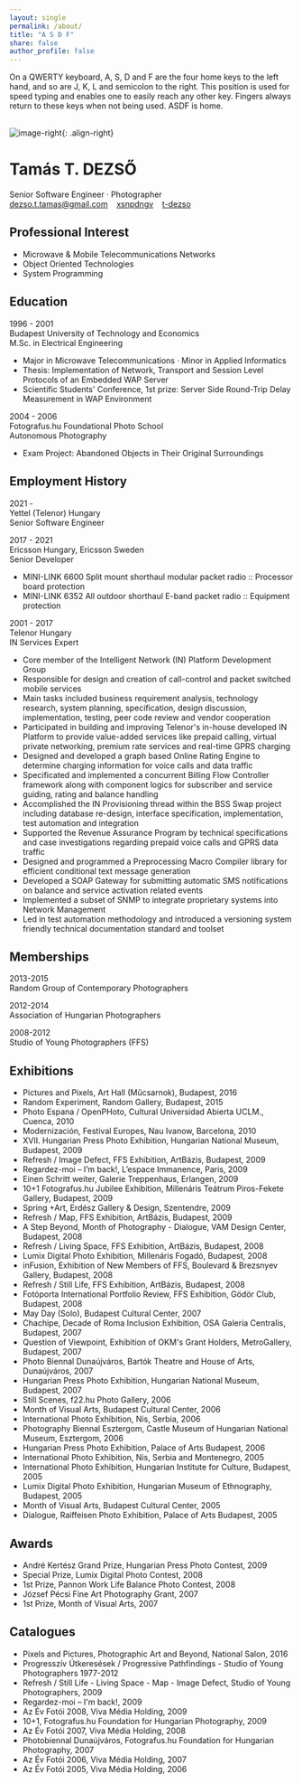 ```yaml
---
layout: single
permalink: /about/
title: "A S D F"
share: false
author_profile: false
---
```


On a QWERTY keyboard, A, S, D and F are the four home keys to the left hand, and so are J, K, L and semicolon to the right. This position is used for speed typing and enables one to easily reach any other key. Fingers always return to these keys when not being used. ASDF is home.<BR><BR>


![image-right](/assets/photos/dtt.png){: .align-right}

# Tamás T. DEZSŐ

Senior Software Engineer · Photographer  
<a href="mailto:dezso.t.tamas@gmail.com"><i class="fa fa-envelope-square"></i> dezso.t.tamas@gmail.com</a>&nbsp;&nbsp;&nbsp;
<a href="http://github.com/xsnpdngv"><i class="fa fa-github-square"></i> xsnpdngv</a>&nbsp;&nbsp;&nbsp;
<a href="http://linkedin.com/in/t-dezso"><i class="fa fa-linkedin-square"></i> t-dezso</a>

## Professional Interest

- Microwave & Mobile Telecommunications Networks
- Object Oriented Technologies
- System Programming


## Education

1996 - 2001  
Budapest University of Technology and Economics  
M.Sc. in Electrical Engineering  
- Major in Microwave Telecommunications · Minor in Applied Informatics
- Thesis: Implementation of Network, Transport and Session Level Protocols of an Embedded WAP Server
- Scientific Students' Conference, 1st prize: Server Side Round-Trip Delay Measurement in WAP Environment

2004 - 2006  
Fotografus.hu Foundational Photo School  
Autonomous Photography  
- Exam Project: Abandoned Objects in Their Original Surroundings

## Employment History

2021 -    
Yettel (Telenor) Hungary  
Senior Software Engineer
 
2017 - 2021  
Ericsson Hungary, Ericsson Sweden  
Senior Developer

- MINI-LINK 6600 Split mount shorthaul modular packet radio :: Processor board protection
- MINI-LINK 6352 All outdoor shorthaul E-band packet radio :: Equipment protection
 
2001 - 2017  
Telenor Hungary  
IN Services Expert

- Core member of the Intelligent Network (IN) Platform Development Group
- Responsible for design and creation of call-control and packet switched mobile services
- Main tasks included business requirement analysis, technology research, system planning, specification, design discussion, implementation, testing, peer code review and vendor cooperation
- Participated in building and improving Telenor's in-house developed IN Platform to provide value-added services like prepaid calling, virtual private networking, premium rate services and real-time GPRS charging
- Designed and developed a graph based Online Rating Engine to determine charging information for voice calls and data traffic
- Specificated and implemented a concurrent Billing Flow Controller framework along with component logics for subscriber and service guiding, rating and balance handling
- Accomplished the IN Provisioning thread within the BSS Swap project including database re-design, interface specification, implementation, test automation and integration
- Supported the Revenue Assurance Program by technical specifications and case investigations regarding prepaid voice calls and GPRS data traffic
- Designed and programmed a Preprocessing Macro Compiler library for efficient conditional text message generation
- Developed a SOAP Gateway for submitting automatic SMS notifications on balance and service activation related events
- Implemented a subset of SNMP to integrate proprietary systems into Network Management
- Led in test automation methodology and introduced a versioning system friendly technical documentation standard and toolset

## Memberships

2013-2015  
Random Group of Contemporary Photographers

2012-2014  
Association of Hungarian Photographers

2008-2012  
Studio of Young Photographers (FFS)

## Exhibitions

- Pictures and Pixels, Art Hall (Műcsarnok), Budapest, 2016
- Random Experiment, Random Gallery, Budapest, 2015
- Photo Espana / OpenPHoto, Cultural Universidad Abierta UCLM., Cuenca, 2010
- Modernización, Festival Europes, Nau Ivanow, Barcelona, 2010
- XVII. Hungarian Press Photo Exhibition, Hungarian National Museum, Budapest, 2009
- Refresh / Image Defect, FFS Exhibition, ArtBázis, Budapest, 2009
- Regardez-moi – I’m back!, L’espace Immanence, Paris, 2009
- Einen Schritt weiter, Galerie Treppenhaus, Erlangen, 2009
- 10+1 Fotografus.hu Jubilee Exhibition, Millenáris Teátrum Piros-Fekete Gallery, Budapest, 2009
- Spring +Art, Erdész Gallery & Design, Szentendre, 2009
- Refresh / Map, FFS Exhibition, ArtBázis, Budapest, 2009
- A Step Beyond, Month of Photography - Dialogue, VAM Design Center, Budapest, 2008
- Refresh / Living Space, FFS Exhibition, ArtBázis, Budapest, 2008
- Lumix Digital Photo Exhibition, Millenáris Fogadó, Budapest, 2008
- inFusion, Exhibition of New Members of FFS, Boulevard & Brezsnyev Gallery, Budapest, 2008
- Refresh / Still Life, FFS Exhibition, ArtBázis, Budapest, 2008
- Fotóporta International Portfolio Review, FFS Exhibition, Gödör Club, Budapest, 2008
- May Day (Solo), Budapest Cultural Center, 2007
- Chachipe, Decade of Roma Inclusion Exhibition, OSA Galeria Centralis, Budapest, 2007
- Question of Viewpoint, Exhibition of OKM's Grant Holders, MetroGallery, Budapest, 2007
- Photo Biennal Dunaújváros, Bartók Theatre and House of Arts, Dunaújváros, 2007
- Hungarian Press Photo Exhibition, Hungarian National Museum, Budapest, 2007
- Still Scenes, f22.hu Photo Gallery, 2006
- Month of Visual Arts, Budapest Cultural Center, 2006
- International Photo Exhibition, Nis, Serbia, 2006
- Photography Biennal Esztergom, Castle Museum of Hungarian National Museum, Esztergom, 2006
- Hungarian Press Photo Exhibition, Palace of Arts Budapest, 2006
- International Photo Exhibition, Nis, Serbia and Montenegro, 2005
- International Photo Exhibition, Hungarian Institute for Culture, Budapest, 2005
- Lumix Digital Photo Exhibition, Hungarian Museum of Ethnography, Budapest, 2005
- Month of Visual Arts, Budapest Cultural Center, 2005
- Dialogue, Raiffeisen Photo Exhibition, Palace of Arts Budapest, 2005

## Awards

- André Kertész Grand Prize, Hungarian Press Photo Contest, 2009
- Special Prize, Lumix Digital Photo Contest, 2008
- 1st Prize, Pannon Work Life Balance Photo Contest, 2008
- József Pécsi Fine Art Photography Grant, 2007
- 1st Prize, Month of Visual Arts, 2007

## Catalogues

- Pixels and Pictures, Photographic Art and Beyond, National Salon, 2016
- Progresszív Útkeresések / Progressive Pathfindings - Studio of Young Photographers 1977-2012
- Refresh / Still Life - Living Space - Map - Image Defect, Studio of Young Photographers, 2009
- Regardez-moi – I'm back!, 2009
- Az Év Fotói 2008, Viva Média Holding, 2009
- 10+1, Fotografus.hu Foundation for Hungarian Photography, 2009
- Az Év Fotói 2007, Viva Média Holding, 2008
- Photobiennal Dunaújváros, Fotografus.hu Foundation for Hungarian Photography, 2007
- Az Év Fotói 2006, Viva Média Holding, 2007
- Az Év Fotói 2005, Viva Média Holding, 2006


